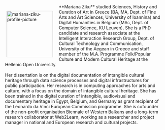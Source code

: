 <p style="float: left;"><img src="https://mziku.github.io/images/mariana_ziku_uoaegean_pic.jpg" style="float:left; margin-top:2mm; margin-right:5mm; margin-left:5;" alt="mariana-ziku-profile-picture" width="150" height="auto"></p> 
**Mariana Ziku** studied Sciences, History and Curation of Art in Greece (BA, MA, Dept. of Fine Arts and Art Sciences, University of Ioannina) and Digital Humanities in Belgium (MSc, Dept. of Computer Science, KU Leuven). She is a PhD candidate and research associate at the Intelligent Interaction Research Group, Dept. of Cultural Technology and Communication, University of the Aegean in Greece and staff member of the M.A. Programme Folk/Popular Culture and Modern Cultural Heritage at the Hellenic Open University. 
<br>
<br>
Her dissertation is on the digital documentation of intangible cultural heritage through data science processes and digital infrastructures for public participation. Her research is in computing approaches for arts and culture, with a focus on the domain of intangible cultural heritage. She has been trained in the digital curation of intangible, audiovisual and documentary heritage in Egypt, Belgium, and Germany as grant recipient of the Leonardo da Vinci European Commission programme. She is cofounder of the non-profit organisation Biennale of Western Balkans and a long-term research collaborator at Web2Learn, working as a researcher and project manager in national and European research and cultural projects.
